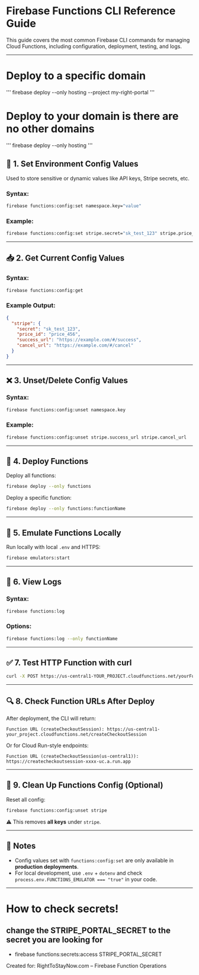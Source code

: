 # Firebase Functions CLI Reference Guide

This guide covers the most common Firebase CLI commands for managing Cloud Functions, including configuration, deployment, testing, and logs.

---
# Deploy to a specific domain
'''
firebase deploy --only hosting --project my-right-portal
'''
# Deploy to your domain is there are no other domains
'''
firebase deploy --only hosting
'''

## 🔧 1. Set Environment Config Values

Used to store sensitive or dynamic values like API keys, Stripe secrets, etc.

### Syntax:
```bash
firebase functions:config:set namespace.key="value"
```

### Example:
```bash
firebase functions:config:set stripe.secret="sk_test_123" stripe.price_id="price_456"
```

---

## 📥 2. Get Current Config Values

### Syntax:
```bash
firebase functions:config:get
```

### Example Output:
```json
{
  "stripe": {
    "secret": "sk_test_123",
    "price_id": "price_456",
    "success_url": "https://example.com/#/success",
    "cancel_url": "https://example.com/#/cancel"
  }
}
```

---

## ❌ 3. Unset/Delete Config Values

### Syntax:
```bash
firebase functions:config:unset namespace.key
```

### Example:
```bash
firebase functions:config:unset stripe.success_url stripe.cancel_url
```

---

## 🚀 4. Deploy Functions

Deploy all functions:
```bash
firebase deploy --only functions
```

Deploy a specific function:
```bash
firebase deploy --only functions:functionName
```

---

## 🧪 5. Emulate Functions Locally

Run locally with local `.env` and HTTPS:
```bash
firebase emulators:start
```

---

## 📜 6. View Logs

### Syntax:
```bash
firebase functions:log
```

### Options:
```bash
firebase functions:log --only functionName
```

---

## ✅ 7. Test HTTP Function with curl

```bash
curl -X POST https://us-central1-YOUR_PROJECT.cloudfunctions.net/yourFunction
```

---

## 🔍 8. Check Function URLs After Deploy

After deployment, the CLI will return:

```
Function URL (createCheckoutSession): https://us-central1-your_project.cloudfunctions.net/createCheckoutSession
```

Or for Cloud Run-style endpoints:

```
Function URL (createCheckoutSession(us-central1)): https://createcheckoutsession-xxxx-uc.a.run.app
```

---

## 🧼 9. Clean Up Functions Config (Optional)

Reset all config:
```bash
firebase functions:config:unset stripe
```

⚠️ This removes **all keys** under `stripe`.

---

## 🧠 Notes

- Config values set with `functions:config:set` are only available in **production deployments**.
- For local development, use `.env` + `dotenv` and check `process.env.FUNCTIONS_EMULATOR === "true"` in your code.

---
# How to check secrets!
## change the STRIPE_PORTAL_SECRET to the secret you are looking for
- firebase functions:secrets:access STRIPE_PORTAL_SECRET

Created for: RightToStayNow.com – Firebase Function Operations